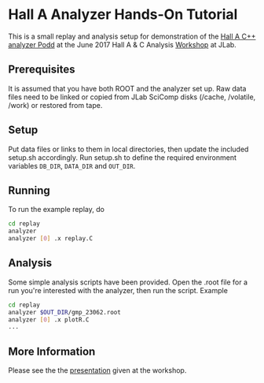 # Hall A Analyzer Hands-On Tutorial
This is a small replay and analysis setup for demonstration of
the [Hall A C++ analyzer Podd](https://github.com/JeffersonLab/analyzer)
at the June 2017 Hall A & C Analysis
[Workshop](http://hallaweb.jlab.org/data_reduc/AnaWork2017/) at JLab.

## Prerequisites
It is assumed that you have both ROOT and the analyzer set up.
Raw data files need to be linked or copied from JLab SciComp disks
(/cache, /volatile, /work) or restored from tape.

## Setup
Put data files or links to them in local directories, then update the
included setup.sh accordingly. Run setup.sh to define the required
environment variables `DB_DIR`, `DATA_DIR` and `OUT_DIR`.

## Running
To run the example replay, do

```bash
cd replay
analyzer
analyzer [0] .x replay.C
```

## Analysis
Some simple analysis scripts have been provided. Open the .root file
for a run you're interested with the analyzer, then run the script.
Example

```bash
cd replay
analyzer $OUT_DIR/gmp_23062.root
analyzer [0] .x plotR.C
...
```

## More Information
Please see the the [presentation](http://hallaweb.jlab.org/data_reduc/AnaWork2017/HallA-Tutorial-Ole.pdf)
given at the workshop.
